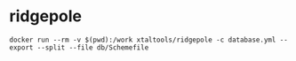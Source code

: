 # ridgepole

```
docker run --rm -v $(pwd):/work xtaltools/ridgepole -c database.yml --export --split --file db/Schemefile
```
